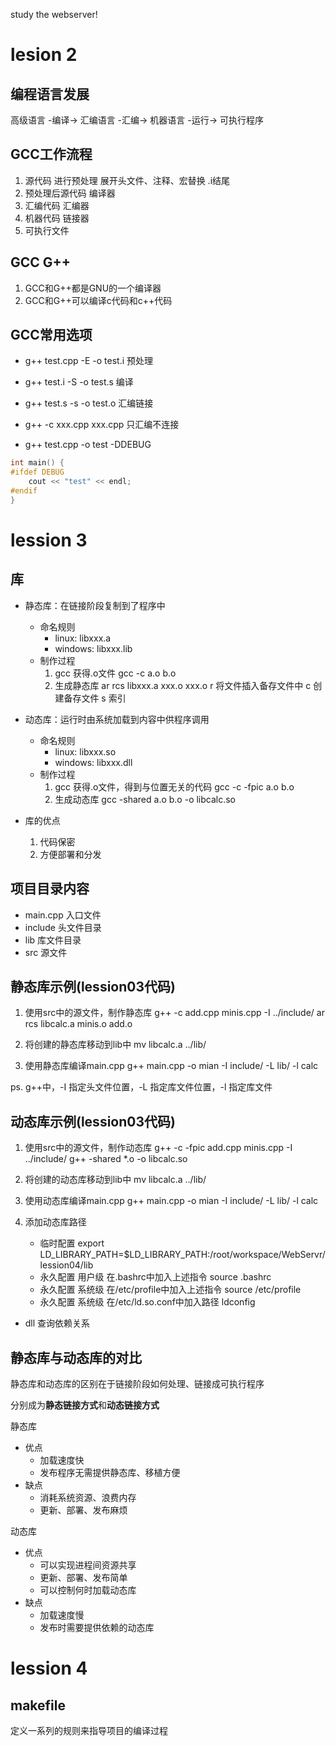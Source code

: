 study the webserver!

# lesion 2

## 编程语言发展
高级语言 -编译-> 汇编语言 -汇编-> 机器语言 -运行-> 可执行程序

## GCC工作流程
1. 源代码 进行预处理 展开头文件、注释、宏替换 .i结尾
2. 预处理后源代码 编译器
3. 汇编代码 汇编器
4. 机器代码 链接器
5. 可执行文件


## GCC G++
1. GCC和G++都是GNU的一个编译器
2. GCC和G++可以编译c代码和c++代码

## GCC常用选项
- g++ test.cpp -E -o test.i 预处理
- g++ test.i -S -o test.s 编译
- g++ test.s -s -o test.o 汇编链接
- g++ -c xxx.cpp xxx.cpp 只汇编不连接

- g++ test.cpp -o test -DDEBUG
```c++
int main() {
#ifdef DEBUG
    cout << "test" << endl;
#endif
}
```

# lession 3

## 库
- 静态库：在链接阶段复制到了程序中
    - 命名规则 
        - linux: libxxx.a
        - windows: libxxx.lib
    - 制作过程
        1. gcc 获得.o文件
            gcc -c a.o b.o
        2. 生成静态库
            ar rcs libxxx.a xxx.o xxx.o
            r 将文件插入备存文件中
            c 创建备存文件
            s 索引


- 动态库：运行时由系统加载到内容中供程序调用
  - 命名规则
    - linux: libxxx.so
    - windows: libxxx.dll
  - 制作过程
    1.  gcc 获得.o文件，得到与位置无关的代码
        gcc -c -fpic a.o b.o
    2. 生成动态库
        gcc -shared a.o b.o -o libcalc.so

- 库的优点
    1. 代码保密
    2. 方便部署和分发

## 项目目录内容
- main.cpp 入口文件
- include 头文件目录
- lib 库文件目录
- src 源文件

## 静态库示例(lession03代码)
1. 使用src中的源文件，制作静态库
g++ -c add.cpp minis.cpp -I ../include/
ar rcs libcalc.a minis.o add.o

2. 将创建的静态库移动到lib中
mv libcalc.a ../lib/

3. 使用静态库编译main.cpp
g++ main.cpp -o mian -I include/ -L lib/ -l calc

ps. g++中，-I 指定头文件位置，-L 指定库文件位置，-l 指定库文件

## 动态库示例(lession03代码)

1. 使用src中的源文件，制作动态库
g++ -c -fpic add.cpp minis.cpp -I ../include/
g++ -shared *.o -o libcalc.so

1. 将创建的动态库移动到lib中
mv libcalc.a ../lib/

3. 使用动态库编译main.cpp
g++ main.cpp -o mian -I include/ -L lib/ -l calc

4. 添加动态库路径
    - 临时配置
        export LD_LIBRARY_PATH=$LD_LIBRARY_PATH:/root/workspace/WebServr/lession04/lib 
    - 永久配置 用户级
        在.bashrc中加入上述指令
        source .bashrc
    - 永久配置 系统级
        在/etc/profile中加入上述指令
        source /etc/profile
    - 永久配置 系统级
        在/etc/ld.so.conf中加入路径
        ldconfig

- dll 查询依赖关系

## 静态库与动态库的对比
静态库和动态库的区别在于链接阶段如何处理、链接成可执行程序

分别成为**静态链接方式**和**动态链接方式**

静态库
- 优点
  - 加载速度快
  - 发布程序无需提供静态库、移植方便
- 缺点
  - 消耗系统资源、浪费内存
  - 更新、部署、发布麻烦

动态库
- 优点
  - 可以实现进程间资源共享
  - 更新、部署、发布简单
  - 可以控制何时加载动态库
- 缺点
  - 加载速度慢
  - 发布时需要提供依赖的动态库

# lession 4 

## makefile
定义一系列的规则来指导项目的编译过程


